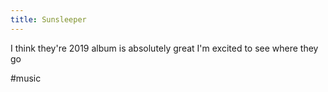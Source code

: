 ```yaml
---
title: Sunsleeper
---
```


I think they're 2019 album is absolutely great I'm excited to see where they go 

#music
